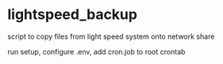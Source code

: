 # lightspeed_backup
script to copy files from light speed system onto network share

run setup, configure .env, add cron.job to root crontab
